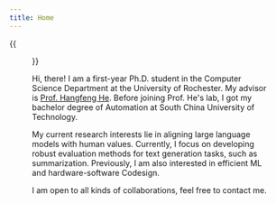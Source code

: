 ```yaml
---
title: Home
---
```


{{<figure src="head.jpg" title="Envy is never blind, but contentment is also hot (知足也知火候)" width="200">}}

Hi, there! I am a first-year Ph.D. student in the Computer Science Department at the University of Rochester. My advisor is [Prof. Hangfeng He](https://hornhehhf.github.io/). Before joining Prof. He's lab, I got my bachelor degree of Automation at South China University of Technology. 

My current research interests lie in aligning large language models with human values. Currently, I focus on developing robust evaluation methods for text generation tasks, such as summarization. Previously, I am also interested in efficient ML and hardware-software Codesign. 

I am open to all kinds of collaborations, feel free to contact me. 
